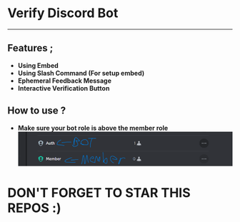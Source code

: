 # Verify Discord Bot
---
## Features ; </br>
- **Using Embed**
- **Using Slash Command (For setup embed)**
- **Ephemeral Feedback Message**
- **Interactive Verification Button**</br>

## How to use ? </br>
- **Make sure your bot role is above the member role**
![image img](/image.png)

# DON'T FORGET TO STAR THIS REPOS :)

